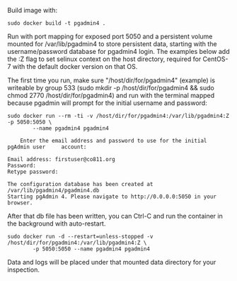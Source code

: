 Build image with:

    sudo docker build -t pgadmin4 .

Run with port mapping for exposed port 5050 and a persistent volume mounted for /var/lib/pgadmin4
to store persistent data, starting with the username/password database for pgadmin4 login.  The
examples below add the :Z flag to set selinux context on the host directory, required for CentOS-7
with the default docker version on that OS.

The first time you run, make sure "/host/dir/for/pgadmin4" (example) is writeable by group 533
(sudo mkdir -p /host/dir/for/pgadmin4 && sudo chmod 2770 /host/dir/for/pgadmin4) and run with
the terminal mapped because pgadmin will prompt for the initial username and password:

    sudo docker run --rm -ti -v /host/dir/for/pgadmin4:/var/lib/pgadmin4:Z -p 5050:5050 \
            --name pgadmin4 pgadmin4

        Enter the email address and password to use for the initial pgAdmin user     account:
    
    Email address: firstuser@co811.org
    Password: 
    Retype password:
    
    The configuration database has been created at /var/lib/pgadmin4/pgadmin4.db
    Starting pgAdmin 4. Please navigate to http://0.0.0.0:5050 in your browser.

After that db file has been written, you can Ctrl-C and run the container in the background with
auto-restart.

    sudo docker run -d --restart=unless-stopped -v /host/dir/for/pgadmin4:/var/lib/pgadmin4:Z \
            -p 5050:5050 --name pgadmin4 pgadmin4

Data and logs will be placed under that mounted data directory for your inspection.

